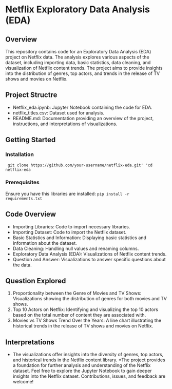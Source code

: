 # Netflix Exploratory Data Analysis (EDA)

## Overview
This repository contains code for an Exploratory Data Analysis (EDA) project on Netflix data. The analysis explores various aspects of the dataset, including importing data, basic statistics, data cleaning, and visualization of Netflix content trends. The project aims to provide insights into the distribution of genres, top actors, and trends in the release of TV shows and movies on Netflix.

## Project Structre
* Netflix_eda.ipynb: Jupyter Notebook containing the code for EDA.
* netflix_titles.csv: Dataset used for analysis.
* README.md: Documentation providing an overview of the project, instructions, and interpretations of visualizations.

## Getting Started
### Installation
` git clone https://github.com/your-username/netflix-eda.git'
'cd netflix-eda`

### Prerequisites
Ensure you have this libraries are installed:
`pip install -r requirements.txt`

## Code Overview
* Importing Libraries: Code to import necessary libraries.
* Importing Dataset: Code to import the Netflix dataset.
* Basic Statistics and Information: Displaying basic statistics and information about the dataset.
* Data Cleaning: Handling null values and renaming columns.
* Exploratory Data Analysis (EDA): Visualizations of Netflix content trends.
* Question and Answer: Visualizations to answer specific questions about the data.
## Question Explored
1. Proportionality between the Genre of Movies and TV Shows: Visualizations showing the distribution of genres for both movies and TV shows.
2. Top 10 Actors on Netflix: Identifying and visualizing the top 10 actors based on the total number of content they are associated with.
3. Movies vs TV Shows Trend Over the Years: A line chart illustrating the historical trends in the release of TV shows and movies on Netflix.
## Interpretations
* The visualizations offer insights into the diversity of genres, top actors, and historical trends in the Netflix content library.
*The project provides a foundation for further analysis and understanding of the Netflix dataset.
Feel free to explore the Jupyter Notebook to gain deeper insights into the Netflix dataset. Contributions, issues, and feedback are welcome!
